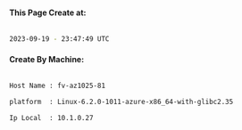 
   
#### This Page Create at:

```bash

2023-09-19 - 23:47:49 UTC

```

#### Create By Machine:

```bash

Host Name : fv-az1025-81

platform  : Linux-6.2.0-1011-azure-x86_64-with-glibc2.35

Ip Local  : 10.1.0.27

```

